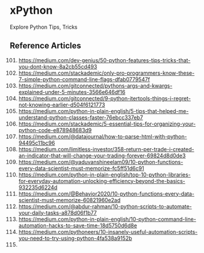 # xPython
Explore Python Tips, Tricks

## Reference Articles
101. https://medium.com/dev-genius/50-python-features-tips-tricks-that-you-dont-know-8a2cb55cd493
102. https://medium.com/stackademic/only-pro-programmers-know-these-7-simple-python-command-line-flags-dfab0779547f
103. https://medium.com/gitconnected/pythons-args-and-kwargs-explained-under-5-minutes-3566e646df16
104. https://medium.com/gitconnected/9-python-itertools-things-i-regret-not-knowing-earlier-d504f6121773
105. https://medium.com/python-in-plain-english/5-tips-that-helped-me-understand-python-classes-faster-76ebcc337eb7
106. https://medium.com/stackademic/5-essential-tips-for-organizing-your-python-code-e878948683d9
107. https://medium.com/@datajournal/how-to-parse-html-with-python-94495c11bc96
108. https://medium.com/limitless-investor/358-return-per-trade-i-created-an-indicator-that-will-change-your-trading-forever-69824d8d0de3
109. https://medium.com/@yaduvanshineelam09/10-python-functions-every-data-scientist-must-memorize-fc5ff51d6c91
110. https://medium.com/python-in-plain-english/top-10-python-libraries-for-everyday-automation-unlocking-efficiency-beyond-the-basics-932235d6224d
111. https://medium.com/@Behavior2020/10-python-functions-every-data-scientist-must-memorize-60821960e2ad
112. https://medium.com/@abdur-rahman/10-python-scripts-to-automate-your-daily-tasks-a878d06f1b77
113. https://medium.com/python-in-plain-english/10-python-command-line-automation-hacks-to-save-time-18d5750d6d8e
114. https://medium.com/pythoneers/10-insanely-useful-automation-scripts-you-need-to-try-using-python-4fa538a9152b
115. 
